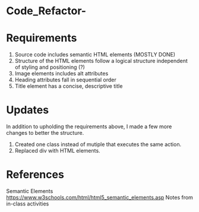 # Code_Refactor-
# Requirements 
1. Source code includes semantic HTML elements (MOSTLY DONE) 
2. Structure of the HTML elements follow a logical structure independent of styling and positioning (?)
3. Image elements includes alt attributes
4. Heading attributes fall in sequential order
5. Title element has a concise, descriptive title 
# Updates 
In addition to upholding the requirements above, I made a few more changes to better the structure. 
1. Created one class instead of mutiple that executes the same action. 
2. Replaced div with HTML elements.
# References 
Semantic Elements 
https://www.w3schools.com/html/html5_semantic_elements.asp 
Notes from in-class activities 
